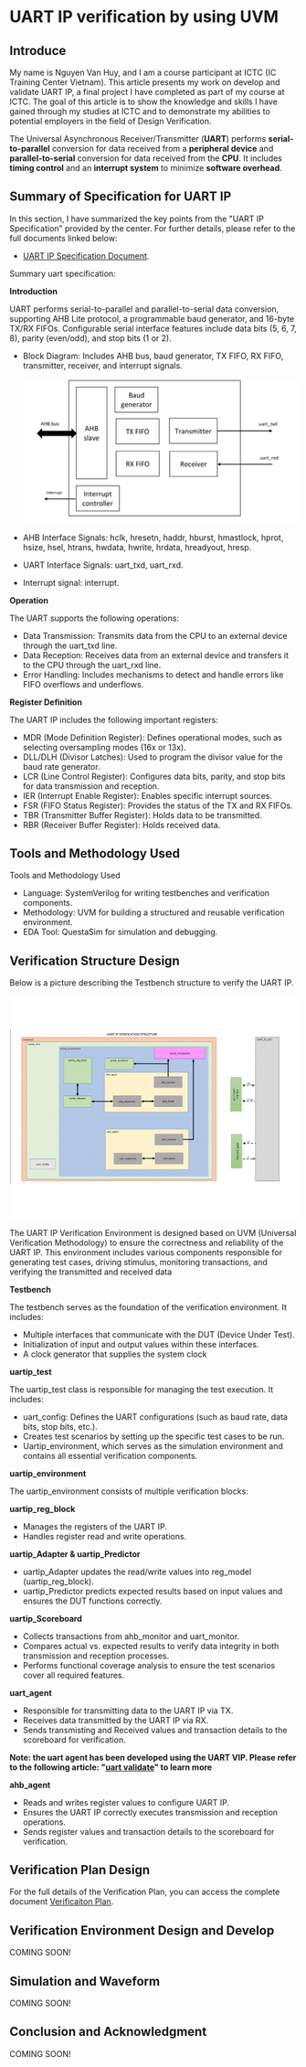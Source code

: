 # UART IP verification by using UVM
## Introduce
My name is Nguyen Van Huy, and I am a course participant at ICTC (IC Training Center Vietnam). This article presents my work on develop and validate UART IP, a final project I have completed as part of my course at ICTC. The goal of this article is to show the knowledge and skills I have gained through my studies at ICTC and to demonstrate my abilities to potential employers in the field of Design Verification.

The Universal Asynchronous Receiver/Transmitter (**UART**) performs **serial-to-parallel** conversion for data received from a **peripheral device** and **parallel-to-serial** conversion for data received from the **CPU**. It includes **timing control** and an **interrupt system** to minimize **software overhead**.

## Summary of Specification for UART IP
In this section, I have summarized the key points from the "UART IP Specification" provided by the center. For further details, please refer to the full documents linked below:
- [UART IP Specification Document](https://github.com/huynv1212/UartIP_Verification/blob/562d4d736ee47417cfaeda03a0063d142fdf87ad/UART%20IP%20Specification%20Version%202.0.pdf).
  
Summary uart specification:

**Introduction**

UART performs serial-to-parallel and parallel-to-serial data conversion, supporting AHB Lite protocol, a programmable baud generator, and 16-byte TX/RX FIFOs. Configurable serial interface features include data bits (5, 6, 7, 8), parity (even/odd), and stop bits (1 or 2).

- Block Diagram: Includes AHB bus, baud generator, TX FIFO, RX FIFO, transmitter, receiver, and interrupt signals.

  
  ![Testbench structure to verify the VIP](uartip_block.jpg)
- AHB Interface Signals: hclk, hresetn, haddr, hburst, hmastlock, hprot, hsize, hsel, htrans, hwdata, hwrite, hrdata, hreadyout, hresp.
- UART Interface Signals: uart_txd, uart_rxd.
- Interrupt signal: interrupt.

**Operation**

The UART supports the following operations:

- Data Transmission: Transmits data from the CPU to an external device through the uart_txd line.
- Data Reception: Receives data from an external device and transfers it to the CPU through the uart_rxd line.
- Error Handling: Includes mechanisms to detect and handle errors like FIFO overflows and underflows.
  
**Register Definition**

The UART IP includes the following important registers:

- MDR (Mode Definition Register): Defines operational modes, such as selecting oversampling modes (16x or 13x).
- DLL/DLH (Divisor Latches): Used to program the divisor value for the baud rate generator.
- LCR (Line Control Register): Configures data bits, parity, and stop bits for data transmission and reception.
- IER (Interrupt Enable Register): Enables specific interrupt sources.
- FSR (FIFO Status Register): Provides the status of the TX and RX FIFOs.
- TBR (Transmitter Buffer Register): Holds data to be transmitted.
- RBR (Receiver Buffer Register): Holds received data.

## Tools and Methodology Used
Tools and Methodology Used
- Language: SystemVerilog for writing testbenches and verification components.
- Methodology: UVM for building a structured and reusable verification environment.
- EDA Tool: QuestaSim for simulation and debugging.

## Verification Structure Design
Below is a picture describing the Testbench structure to verify the UART IP.

![Testbench structure to verify the VIP](uartip_verification_structure-1.png)

The UART IP Verification Environment is designed based on UVM (Universal Verification Methodology) to ensure the correctness and reliability of the UART IP. This environment includes various components responsible for generating test cases, driving stimulus, monitoring transactions, and verifying the transmitted and received data

**Testbench**

The testbench serves as the foundation of the verification environment. It includes:

- Multiple interfaces that communicate with the DUT (Device Under Test).
- Initialization of input and output values within these interfaces.
- A clock generator that supplies the system clock

**uartip_test**

The uartip_test class is responsible for managing the test execution. It includes:

- uart_config: Defines the UART configurations (such as baud rate, data bits, stop bits, etc.).
- Creates test scenarios by setting up the specific test cases to be run.
- Uartip_environment, which serves as the simulation environment and contains all essential verification components.

**uartip_environment**

The uartip_environment consists of multiple verification blocks:

**uartip_reg_block**

- Manages the registers of the UART IP.
- Handles register read and write operations.

**uartip_Adapter & uartip_Predictor**

- uartip_Adapter updates the read/write values into reg_model (uartip_reg_block).
- uartip_Predictor predicts expected results based on input values and ensures the DUT functions correctly.

**uartip_Scoreboard**

- Collects transactions from ahb_monitor and uart_monitor.
- Compares actual vs. expected results to verify data integrity in both transmission and reception processes.
- Performs functional coverage analysis to ensure the test scenarios cover all required features.

**uart_agent**

- Responsible for transmitting data to the UART IP via TX.
- Receives data transmitted by the UART IP via RX.
- Sends transmisting and Received values and transaction details to the scoreboard for verification.
  
**Note: the uart agent has been developed using the UART VIP. Please refer to the following article: "[uart validate](https://github.com/huynv1212/UartVIP_Validate.git)" to learn more**

**ahb_agent**

- Reads and writes register values to configure UART IP.
- Ensures the UART IP correctly executes transmission and reception operations.
- Sends register values and transaction details to the scoreboard for verification.

## Verification Plan Design
For the full details of the Verification Plan, you can access the complete document [Verificaiton Plan](https://github.com/huynv1212/UartIP_Verification/blob/ba78200ccb3f66da7c5c444c9d1d400a43e3d4c2/VPlan_UART_IP.pdf).
## Verification Environment Design and Develop
COMING SOON!
## Simulation and Waveform
COMING SOON!
## Conclusion and Acknowledgment
COMING SOON!
